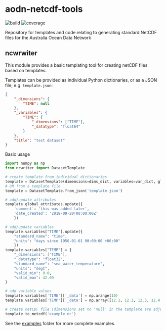 # aodn-netcdf-tools
[![build](https://travis-ci.org/aodn/aodn-netcdf-tools.png?branch=master)](https://travis-ci.org/aodn/aodn-netcdf-tools)
[![coverage](https://codecov.io/gh/aodn/aodn-netcdf-tools/branch/master/graph/badge.svg)](https://codecov.io/gh/aodn/aodn-netcdf-tools)


Repository for templates and code relating to generating standard NetCDF files for the Australia Ocean Data Network

## ncwrwiter

This module provides a basic templating tool for creating netCDF files based on templates.

Templates can be provided as individual Python dictionaries, or as a JSON file, e.g. `template.json`:
```json
{
    "_dimensions": {
        "TIME": null
    },
    "_variables": {
        "TIME": {
            "_dimensions": ["TIME"],
            "_datatype": "float64"
        }
    },
    "title": "test dataset"
}
```
Basic usage
```python
import numpy as np
from ncwriter import DatasetTemplate

# create template from individual dictionaries
template = DatasetTemplate(dimensions=dims_dict, variables=var_dict, global_attributes=gatt_dict)
# OR from a template file
template = DatasetTemplate.from_json('template.json')

# add/update attributes
template.global_attributes.update({
    'comment': 'this was added later',
    'date_created': '2018-09-20T00:00:00Z'
    })

# add/update variables
template.variables["TIME"].update({
    "standard_name": "time",
    "units": "days since 1950-01-01 00:00:00 +00:00"
    })
template.variables["TEMP"] = {
    "_dimensions": ["TIME"],
    "_datatype": "float32",
    "standard_name": "sea_water_temperature",
    "units": "degC",
    "valid_min": 0.0,
    "valid_max": 42.00
}

# add variable values
template.variables['TIME']['_data'] = np.arange(10)
template.variables['TEMP']['_data'] = np.array([12.1, 12.2, 12.3, 12.4, 12.5, 12.6, 12.7, 12.8, 12.9, 13.0])

# create netCDF file (dimensions set to 'null' in the template are adjusted to match data array sizes, if possible)
template.to_netcdf('example.nc')

```

See the [examples](examples) folder for more complete examples.
